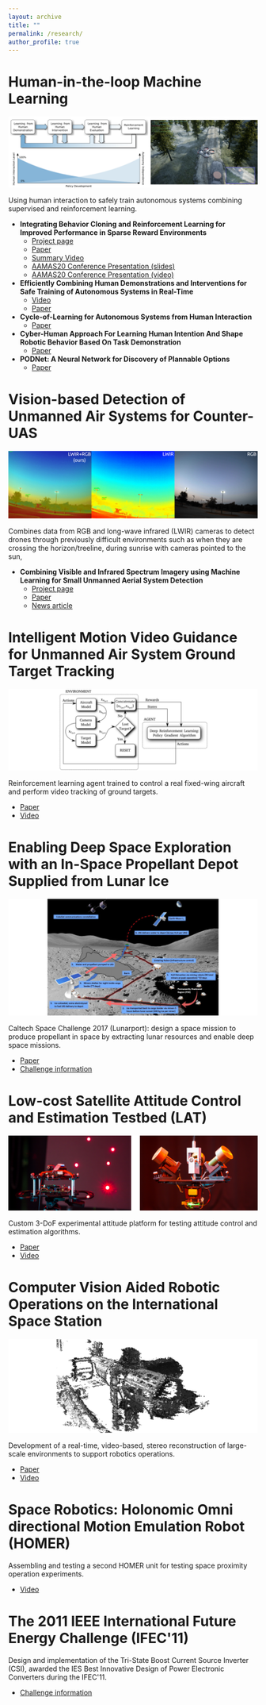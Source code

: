 ```yaml
---
layout: archive
title: ""
permalink: /research/
author_profile: true
---
```

# Human-in-the-loop Machine Learning
![Cycle-of-Learning in AirSim](../images/col_airsim.png)

Using human interaction to safely train autonomous systems combining supervised and reinforcement learning. 

- **Integrating Behavior Cloning and Reinforcement Learning for Improved Performance in Sparse Reward Environments**
  - [Project page](https://viniciusguigo.github.io/cycle-of-learning/)
  - [Paper](https://arxiv.org/abs/1910.04281)
  - [Summary Video]()
  - [AAMAS20 Conference Presentation (slides)](../files/CoL_AAMAS20_Presentation.pdf)
  - [AAMAS20 Conference Presentation (video)](https://youtu.be/FiHyO2pIZhA)
- **Efficiently Combining Human Demonstrations and Interventions for Safe Training of Autonomous Systems in Real-Time**
  - [Video](https://www.youtube.com/watch?v=1aktQxW7GQE)
  - [Paper](https://arxiv.org/abs/1810.11545)
- **Cycle-of-Learning for Autonomous Systems from Human Interaction**
  - [Paper](https://arxiv.org/abs/1808.09572)
- **Cyber-Human Approach For Learning Human Intention And Shape Robotic Behavior Based On Task Demonstration**
  - [Paper](https://ieeexplore.ieee.org/document/8489595)
- **PODNet: A Neural Network for Discovery of Plannable Options**
  - [Paper](https://arxiv.org/abs/1911.00171)


# Vision-based Detection of Unmanned Air Systems for Counter-UAS
![LWIR+RGB Drone Detection](../images/drone_detection.png)

Combines data from RGB and long-wave infrared (LWIR) cameras to detect drones through previously difficult environments such as when they are crossing the horizon/treeline, during sunrise with cameras pointed to the sun, 

- **Combining Visible and Infrared Spectrum Imagery using Machine Learning for Small Unmanned Aerial System Detection**
  - [Project page](https://sites.google.com/view/tamudrone-spie2020/)
  - [Paper](https://arxiv.org/abs/2003.12638)
  - [News article](https://engineering.tamu.edu/news/2018/11/a-team-wins-md5-a-hack-of-the-drones-2018.html)

# Intelligent Motion Video Guidance for Unmanned Air System Ground Target Tracking
![Target Tracking with Reinforcement Learning](../images/tt_rl.png)

Reinforcement learning agent trained to control a real fixed-wing aircraft and perform video tracking of ground targets. 

- [Paper](https://arc.aiaa.org/doi/pdf/10.2514/6.2019-0137)
- [Video](https://youtu.be/isJtDdAiM3U)

# Enabling Deep Space Exploration with an In-Space Propellant Depot Supplied from Lunar Ice
![Concept of operations for Lunar surface systems](../images/lunar.png)

Caltech Space Challenge 2017 (Lunarport): design a space mission to produce propellant in space by extracting lunar resources and enable deep space missions.

- [Paper](https://arc.aiaa.org/doi/pdf/10.2514/6.2017-5376)
- [Challenge information](https://csc.caltech.edu/CSC2017/pages/participants.html)

# Low-cost Satellite Attitude Control and Estimation Testbed (LAT)
![LAT and camera calibration](../images/lat.png)

Custom 3-DoF experimental attitude platform for testing attitude control and estimation algorithms.

- [Paper](https://pdfs.semanticscholar.org/7b06/d263ca06911dbca0172f7641d606dd07faa5.pdf)
- [Video](https://www.youtube.com/watch?v=pO9eCf5VcRc)

# Computer Vision Aided Robotic Operations on the International Space Station
![LSD-SLAM on the International Space Station](../images/iss.png)

Development of a real-time, video-based, stereo reconstruction of large-scale environments to support robotics operations.

- [Paper](https://arc.aiaa.org/doi/pdf/10.2514/6.2017-0883)
- [Video](https://www.youtube.com/watch?v=lPiscexOUls)

# Space Robotics: Holonomic Omni directional Motion Emulation Robot (HOMER)

Assembling and testing a second HOMER unit for testing space proximity operation experiments.

- [Video](https://www.youtube.com/watch?v=U3FQ1rvBtt0)

# The 2011 IEEE International Future Energy Challenge  (IFEC'11)

Design and implementation of the Tri-State Boost Current Source Inverter (CSI), awarded the IES Best Innovative Design of Power Electronic Converters during the IFEC'11.

- [Challenge information](https://energychallenge.weebly.com/ifec-2011.html)
